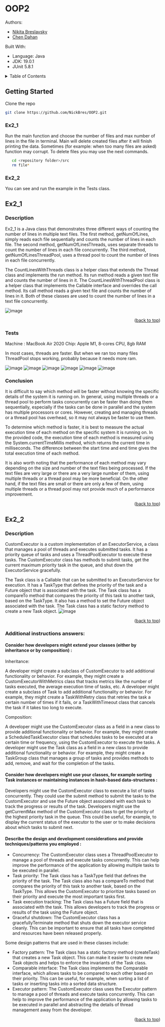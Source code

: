 # OOP2
<a name="readme-top"></a>
Authors:

* [Nikita Breslavsky](https://github.com/NickBres)
* [Chen Dahan](https://github.com/ChenDahan13)

Built With:

* Language: Java
* JDK: 19.0.1
* JUnit 5.8.1


<!-- TABLE OF CONTENTS -->
<details>
  <summary>Table of Contents</summary>
  <ol>
    <li>
      <a href="#getting-started">Getting Started</a>
      <ul>
        <li><a href="#ex2_1">Ex2_1</a></li>
        <li><a href="#ex2_2">Ex2_2</a></li>
      </ul>
    </li>
    <li>
      <a href="#ex2_1">Ex2_1</a>
      <ul>
        <li><a href="#description">Description</a></li>
        <li><a href="#tests">Tests</a></li>
        <li><a href="#conclusion">Conclusion</a></li>
      </ul>
    </li>
     <li>
      <a href="#ex2_2">Ex2_2</a>
      <ul>
        <li><a href="#description">Description</a></li>
        <li><a href="#additional-instructions-answers">Additional instructions answers</a></li>
      </ul>
    </li>
  </ol>
</details>

## Getting Started

Clone the repo
   ```sh
   git clone https://github.com/NickBres/OOP2.git
   ```
### Ex2_1
Run the main function and choose the number of files and max number of lines in the file in terminal. Main will delete created files after it will finish printing the data. Sometimes (for example: when too many files are asked) function may corrupt. To delete files you may use the next commands.
```sh
   cd <repository folder>/src
   rm file*
   ```
### Ex2_2
You can see and run the example in the Tests class.
   

## Ex2_1
### Description
Ex2_1 is a Java class that demonstrates three different ways of counting the number of lines in multiple text files. The first method, getNumOfLines, simply reads each file sequentially and counts the number of lines in each file. The second method, getNumOfLinesThreads, uses separate threads to count the number of lines in each file concurrently. The third method, getNumOfLinesThreadPool, uses a thread pool to count the number of lines in each file concurrently.

The CountLinesWithThreads class is a helper class that extends the Thread class and implements the run method. Its run method reads a given text file and counts the number of lines in it. The CountLinesWithThreadPool class is a helper class that implements the Callable interface and overrides the call method. Its call method reads a given text file and counts the number of lines in it. Both of these classes are used to count the number of lines in a text file concurrently.

![image](https://user-images.githubusercontent.com/70432147/209985784-f0a5c3a8-0363-406a-8653-3e2803af3aac.png)

<p align="right">(<a href="#readme-top">back to top</a>)</p>

### Tests

Machine : MacBook Air 2020
Chip: Apple M1, 8-cores CPU, 8gb RAM

In most cases, threads are faster. But when we ran too many files ThreadPool stops working, probably because it needs more ram.

![image](https://user-images.githubusercontent.com/70432147/209985244-2379cbad-476f-41f9-8020-b8076bbecd5f.png)
![image](https://user-images.githubusercontent.com/70432147/209985469-ee284bde-57ca-415d-bd28-9c6363d66c85.png)
![image](https://user-images.githubusercontent.com/70432147/209985588-03408d43-bdd0-44b3-bc90-4d788eca0b23.png)
![image](https://user-images.githubusercontent.com/70432147/209985602-db355137-9cc4-44bc-88ea-a632ff7e493e.png)
![image](https://user-images.githubusercontent.com/70432147/210442278-00270741-215d-41ba-b970-1818bbafaf7a.png)
![image](https://user-images.githubusercontent.com/70432147/210442431-c374c184-6d26-45c8-83f3-d1420461d9ac.png)

### Conclusion
It is difficult to say which method will be faster without knowing the specific details of the system it is running on. In general, using multiple threads or a thread pool to perform tasks concurrently can be faster than doing them sequentially, especially if the tasks can be done in parallel and the system has multiple processors or cores. However, creating and managing threads or a thread pool has overhead, so it may not always be faster to use them.

To determine which method is faster, it is best to measure the actual execution time of each method on the specific system it is running on. In the provided code, the execution time of each method is measured using the System.currentTimeMillis method, which returns the current time in milliseconds. The difference between the start time and end time gives the total execution time of each method.

It is also worth noting that the performance of each method may vary depending on the size and number of the text files being processed. If the text files are very large or there are a very large number of them, using multiple threads or a thread pool may be more beneficial. On the other hand, if the text files are small or there are only a few of them, using multiple threads or a thread pool may not provide much of a performance improvement.

<p align="right">(<a href="#readme-top">back to top</a>)</p>

## Ex2_2
### Description
CustomExecutor is a custom implementation of an ExecutorService, a class that manages a pool of threads and executes submitted tasks. It has a priority queue of tasks and uses a ThreadPoolExecutor to execute these tasks. The CustomExecutor class has methods to submit tasks, get the current maximum priority task in the queue, and shut down the ExecutorService gracefully.

The Task class is a Callable that can be submitted to an ExecutorService for execution. It has a TaskType that defines the priority of the task and a Future object that is associated with the task. The Task class has a compareTo method that compares the priority of this task to another task, based on the TaskType. It also has a method to set the Future object associated with the task. The Task class has a static factory method to create a new Task object.
![image](https://user-images.githubusercontent.com/70432147/210372723-1366698f-e44e-4935-9dda-a30a7f46edb3.png)

<p align="right">(<a href="#readme-top">back to top</a>)</p>

### Additional instructions answers:

#### Consider how developers might extend your classes (either by inheritance or by composition) :

Inheritance:

A developer might create a subclass of CustomExecutor to add additional functionality or behavior. For example, they might create a CustomExecutorWithMetrics class that tracks metrics like the number of tasks executed, the average execution time of tasks, etc.
A developer might create a subclass of Task to add additional functionality or behavior. For example, they might create a TaskWithRetry class that retries the task a certain number of times if it fails, or a TaskWithTimeout class that cancels the task if it takes too long to execute.

Composition:

A developer might use the CustomExecutor class as a field in a new class to provide additional functionality or behavior. For example, they might create a ScheduledTaskExecutor class that schedules tasks to be executed at a certain time or frequency, using the CustomExecutor to execute the tasks.
A developer might use the Task class as a field in a new class to provide additional functionality or behavior. For example, they might create a TaskGroup class that manages a group of tasks and provides methods to add, remove, and wait for the completion of the tasks.

#### Consider how developers might use your classes, for example sorting Task instances or maintaining instances in hash-based data-structures :

Developers might use the CustomExecutor class to execute a list of tasks concurrently. They could use the submit method to submit the tasks to the CustomExecutor and use the Future object associated with each task to track the progress or results of the task.
Developers might use the getCurrentMax method of the CustomExecutor class to get the priority of the highest priority task in the queue. This could be useful, for example, to display the current status of the executor to the user or to make decisions about which tasks to submit next.

#### Describe the design and development considerations and provide techniques/patterns you employed :

* Concurrency: The CustomExecutor class uses a ThreadPoolExecutor to manage a pool of threads and execute tasks concurrently. This can help improve the performance of the application by allowing multiple tasks to be executed in parallel.
* Task priority: The Task class has a TaskType field that defines the priority of the task. The Task class also has a compareTo method that compares the priority of this task to another task, based on the TaskType. This allows the CustomExecutor to prioritize tasks based on their priority and execute the most important tasks first.
* Task execution tracking: The Task class has a Future field that is associated with the task. This allows developers to track the progress or results of the task using the Future object.
* Graceful shutdown: The CustomExecutor class has a gracefullyTerminate method that shuts down the executor service cleanly. This can be important to ensure that all tasks have completed and resources have been released properly.

Some design patterns that are used in these classes include:
* Factory pattern: The Task class has a static factory method (createTask) that creates a new Task object. This can make it easier to create new Task objects and helps to enforce the invariants of the Task class.
* Comparable interface: The Task class implements the Comparable interface, which allows tasks to be compared to each other based on their priority. This can be useful, for example, when sorting a list of tasks or inserting tasks into a sorted data structure.
* Executor pattern: The CustomExecutor class uses the Executor pattern to manage a pool of threads and execute tasks concurrently. This can help to improve the performance of the application by allowing tasks to be executed in parallel and abstracting the details of thread management away from the developer.

<p align="right">(<a href="#readme-top">back to top</a>)</p>


